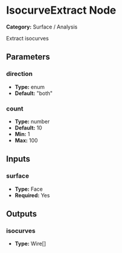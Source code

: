 
# IsocurveExtract Node

**Category:** Surface / Analysis

Extract isocurves

## Parameters


### direction
- **Type:** enum
- **Default:** "both"





### count
- **Type:** number
- **Default:** 10
- **Min:** 1
- **Max:** 100



## Inputs


### surface
- **Type:** Face
- **Required:** Yes



## Outputs


### isocurves
- **Type:** Wire[]




